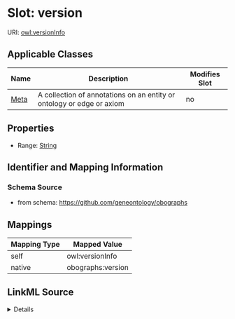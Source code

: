 

# Slot: version



URI: [owl:versionInfo](http://www.w3.org/2002/07/owl#versionInfo)



<!-- no inheritance hierarchy -->





## Applicable Classes

| Name | Description | Modifies Slot |
| --- | --- | --- |
| [Meta](Meta.md) | A collection of annotations on an entity or ontology or edge or axiom |  no  |







## Properties

* Range: [String](String.md)





## Identifier and Mapping Information







### Schema Source


* from schema: https://github.com/geneontology/obographs




## Mappings

| Mapping Type | Mapped Value |
| ---  | ---  |
| self | owl:versionInfo |
| native | obographs:version |




## LinkML Source

<details>
```yaml
name: version
from_schema: https://github.com/geneontology/obographs
rank: 1000
slot_uri: owl:versionInfo
alias: version
domain_of:
- Meta
range: string

```
</details>